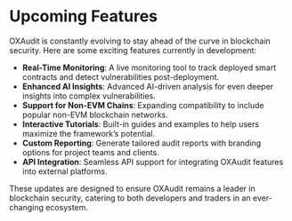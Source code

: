 # Upcoming Features

OXAudit is constantly evolving to stay ahead of the curve in blockchain security. Here are some exciting features currently in development:

* **Real-Time Monitoring**: A live monitoring tool to track deployed smart contracts and detect vulnerabilities post-deployment.
* **Enhanced AI Insights**: Advanced AI-driven analysis for even deeper insights into complex vulnerabilities.
* **Support for Non-EVM Chains**: Expanding compatibility to include popular non-EVM blockchain networks.
* **Interactive Tutorials**: Built-in guides and examples to help users maximize the framework’s potential.
* **Custom Reporting**: Generate tailored audit reports with branding options for project teams and clients.
* **API Integration**: Seamless API support for integrating OXAudit features into external platforms.

These updates are designed to ensure OXAudit remains a leader in blockchain security, catering to both developers and traders in an ever-changing ecosystem.
